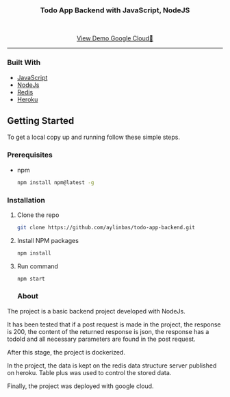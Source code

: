 <p align="center">
    <h3 align="center">Todo App Backend with JavaScript, NodeJS</h3>
    <br />
        <p align="center">
        <a href="https://prefab-mountain-335021.uc.r.appspot.com/">View Demo Google Cloud🚀</a>
    </p>
</p>


<hr>

### Built With
- [JavaScript](https://www.javascript.com/)
- [NodeJs](https://nodejs.org/en/)
- [Redis](https://redis.io/)
- [Heroku](https://dashboard.heroku.com/)

<!-- GETTING STARTED -->

## Getting Started

To get a local copy up and running follow these simple steps.

### Prerequisites

- npm
  ```sh
  npm install npm@latest -g
  ```
### Installation

1. Clone the repo
   ```sh
   git clone https://github.com/aylinbas/todo-app-backend.git
   ```
2. Install NPM packages
   ```sh
   npm install
   ```
3. Run command

   ```sh
   npm start
   ```
   
   ### About
   
The project is a basic backend project developed with NodeJs.

It has been tested that if a post request is made in the project, the response is 200, the content of the returned response is json, the response has a todoId and all necessary parameters are found in the post request.

After this stage, the project is dockerized.

In the project, the data is kept on the redis data structure server published on heroku. Table plus was used to control the stored data.

Finally, the project was deployed with google cloud.
